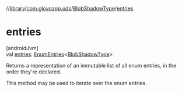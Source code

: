 //[library](../../../index.md)/[com.glovoapp.uds](../index.md)/[BlobShadowType](index.md)/[entries](entries.md)

# entries

[androidJvm]\
val [entries](entries.md): [EnumEntries](https://kotlinlang.org/api/latest/jvm/stdlib/kotlin.enums/-enum-entries/index.html)&lt;[BlobShadowType](index.md)&gt;

Returns a representation of an immutable list of all enum entries, in the order they're declared.

This method may be used to iterate over the enum entries.
